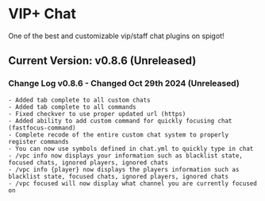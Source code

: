 # VIP+ Chat
One of the best and customizable vip/staff chat plugins on spigot!

## Current Version: v0.8.6 (Unreleased)

### 	Change Log v0.8.6 - Changed Oct 29th 2024 (Unreleased)
	- Added tab complete to all custom chats
	- Added tab complete to all commands
	- Fixed checkver to use proper updated url (https)
	- Added ability to add custom command for quickly focusing chat (fastfocus-command)
	- Complete recode of the entire custom chat system to properly register commands
	- You can now use symbols defined in chat.yml to quickly type in chat
	- /vpc info now displays your information such as blacklist state, focused chats, ignored players, ignored chats
	- /vpc info {player} now displays the players information such as blacklist state, focused chats, ignored players, ignored chats
	- /vpc focused will now display what channel you are currently focused on
